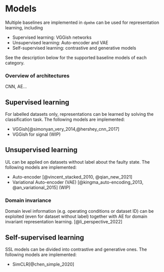 # Models

Multiple baselines are implemented in `dpmhm` can be used for representation learning, including

- Supervised learning: VGGish networks
- Unsupervised learning: Auto-encoder and VAE
- Self-supervised learning: contrastive and generative models

See the description below for the supported baseline models of each category.

<!-- | Model | Type | Input |Reference |
| :---- | :--- | :---- |:-------- |
| VGGish | SL |  | -->

### Overview of architectures
CNN, AE...

## Supervised learning
For labelled datasets only, representations can be learned by solving the classification task. The following models are implemented:

- VGGish[@simonyan_very_2014,@hershey_cnn_2017]
- VGGish for signal (WIP)

<!-- ### VGGish networks
TODO:

- explain VGGish NN and highlight some results of transfer learning on CWRU and other datasets.
- implementation details of VGGish for signal.
 -->

## Unsupervised learning
UL can be applied on datasets without label about the faulty state. The following models are implemented:

- Auto-encoder [@vincent_stacked_2010, @qian_new_2021]
- Variational Auto-encoder (VAE) [@kingma_auto-encoding_2013, @an_variational_2015] (WIP)
<!-- - Clustering based unsupervised learning, for weakly labelled datasets: e.g. only information on the operating condition or machine type is available. -->

### Domain invariance
Domain level information (e.g. operating conditions or dataset ID) can be exploited (even for dataset without label) together with AE for domain invariant representation learning. [@li_perspective_2022]

<!-- $$
\loss_{\small{AE}} + \loss_{\small{CE}}
$$ -->


## Self-supervised learning
SSL models can be divided into contrastive and generative ones. The following models are implemented:

- SimCLR[@chen_simple_2020]

<!-- ```python
from dpmhm.models.ssl import simclr
``` -->

<!-- ### Generative learning -->
